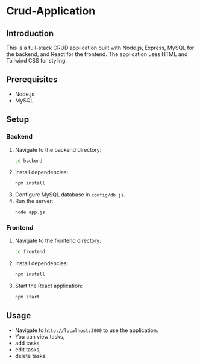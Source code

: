 # Crud-Application

## Introduction
This is a full-stack CRUD application built with Node.js, Express, MySQL for the backend, and React for the frontend. The application uses HTML and Tailwind CSS for styling.

## Prerequisites
- Node.js
- MySQL

## Setup

### Backend
1. Navigate to the backend directory:
    ```bash
    cd backend
    ```
2. Install dependencies:
    ```bash
    npm install
    ```
3. Configure MySQL database in `config/db.js`.
4. Run the server:
    ```bash
    node app.js
    ```

### Frontend
1. Navigate to the frontend directory:
    ```bash
    cd frontend
    ```
2. Install dependencies:
    ```bash
    npm install
    ```
3. Start the React application:
    ```bash
    npm start
    ```

## Usage
- Navigate to `http://localhost:3000` to use the application.
- You can view tasks,
- add tasks,
- edit tasks,
- delete tasks.

